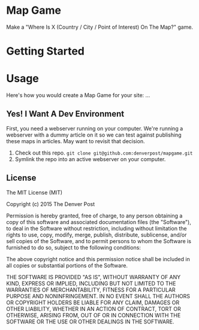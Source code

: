 # Map Game
Make a "Where Is X (Country / City / Point of Interest) On The Map?" game.

# Getting Started
# Usage
Here's how you would create a Map Game for your site:
...

## Yes! I Want A Dev Environment
First, you need a webserver running on your computer. We're running a webserver with a dummy article on it so we can test against publishing these maps in articles. May want to revisit that decision.

1. Check out this repo. `git clone git@github.com:denverpost/mapgame.git`
1. Symlink the repo into an active webserver on your computer.

License
----------

The MIT License (MIT)

Copyright (c) 2015 The Denver Post

Permission is hereby granted, free of charge, to any person obtaining a copy
of this software and associated documentation files (the "Software"), to deal
in the Software without restriction, including without limitation the rights
to use, copy, modify, merge, publish, distribute, sublicense, and/or sell
copies of the Software, and to permit persons to whom the Software is
furnished to do so, subject to the following conditions:

The above copyright notice and this permission notice shall be included in all
copies or substantial portions of the Software.

THE SOFTWARE IS PROVIDED "AS IS", WITHOUT WARRANTY OF ANY KIND, EXPRESS OR
IMPLIED, INCLUDING BUT NOT LIMITED TO THE WARRANTIES OF MERCHANTABILITY,
FITNESS FOR A PARTICULAR PURPOSE AND NONINFRINGEMENT. IN NO EVENT SHALL THE
AUTHORS OR COPYRIGHT HOLDERS BE LIABLE FOR ANY CLAIM, DAMAGES OR OTHER
LIABILITY, WHETHER IN AN ACTION OF CONTRACT, TORT OR OTHERWISE, ARISING FROM,
OUT OF OR IN CONNECTION WITH THE SOFTWARE OR THE USE OR OTHER DEALINGS IN THE
SOFTWARE.

